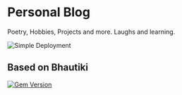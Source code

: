 # Personal Blog

Poetry, Hobbies, Projects and more.  Laughs and learning.

![Simple Deployment](https://github.com/pawanmsr/pawanmsr.github.io/actions/workflows/jekyll.yml/badge.svg)  

## Based on Bhautiki

[![Gem Version](https://badge.fury.io/rb/jekyll-bhautiki.svg)](https://badge.fury.io/rb/jekyll-bhautiki)
